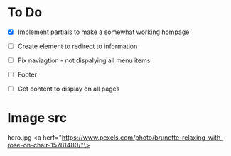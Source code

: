 # To Do
- [x] Implement partials to make a somewhat working hompage
- [ ] Create element to redirect to information
- [ ] Fix naviagtion - not dispalying all menu items
- [ ] Footer
- [ ] Get content to display on all pages


# Image src
hero.jpg <a herf="https://www.pexels.com/photo/brunette-relaxing-with-rose-on-chair-15781480/"\>